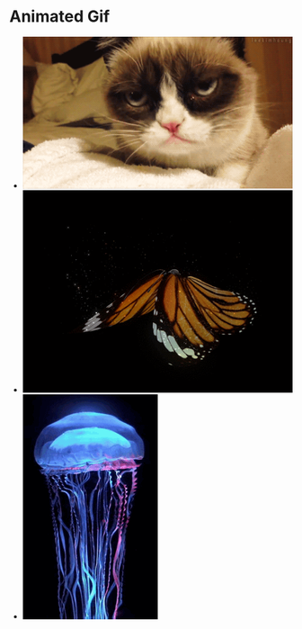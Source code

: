 # Animated Gif

* ![Animated Cat](./cat.gif "Animated Cat")
* ![Animated Butterfly](./butterfly.gif "Animated Butterfly")
* ![Animated Jellyfish](./jellyfish.gif "Animated Jellyfish")

